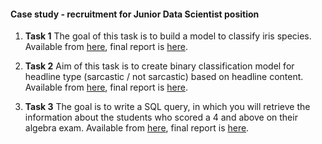 #### Case study - recruitment for Junior Data Scientist position

   1) **Task 1** The goal of this task is to build a model to classify iris species.
   Available from [here](Task_1), final report is [here](Task_1/reports/Final_report.md).
   
   2) **Task 2**  Aim of this task is to create binary classification model for headline type 
   (sarcastic / not sarcastic) based on headline content. Available from [here](Task_2), 
   final report is [here](Task_2/reports/Final_report.md).
    
   3) **Task 3** The goal is to write a SQL query, in which you will retrieve the information 
   about the students who scored a 4 and above on their algebra exam. Available from [here](Task_3), 
   final report is [here](Task_3/reports/Final_report.md).
   
    



 
